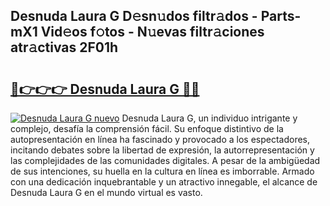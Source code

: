 ## Desnuda Laura G D𝚎sn𝚞dos filtr𝚊dos - Parts-mX1 Vid𝚎os f𝚘tos - N𝚞evas filtr𝚊ciones atr𝚊ctivas 2F01h

# <h2><a href="http://mb6zhy.tromn.icu/?c=Desnuda+Laura+G">🔗👉👉👉 Desnuda Laura G 🔗🔗</a></h2>

[![Desnuda Laura G nuevo](https://i.imgur.com/pEAQMta.gif)](http://mb6zhy.tromn.icu/?c=Desnuda+Laura+G)
Desnuda Laura G, un individuo intrigante y complejo, desafía la comprensión fácil. Su enfoque distintivo de la autopresentación en línea ha fascinado y provocado a los espectadores, incitando debates sobre la libertad de expresión, la autorrepresentación y las complejidades de las comunidades digitales. A pesar de la ambigüedad de sus intenciones, su huella en la cultura en línea es imborrable. Armado con una dedicación inquebrantable y un atractivo innegable, el alcance de Desnuda Laura G en el mundo virtual es vasto.
